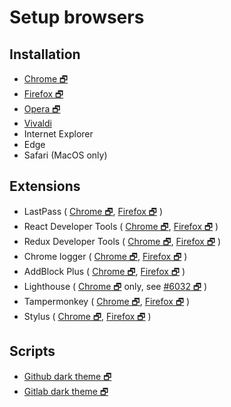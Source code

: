 # Setup browsers

## Installation

- [Chrome 🗗](https://www.google.com/chrome/)
- [Firefox 🗗](https://www.mozilla.org)
- [Opera 🗗](https://www.opera.com)
- [Vivaldi](Browsers/Vivaldi.md)
- Internet Explorer
- Edge
- Safari (MacOS only)

## Extensions

- LastPass 
(
[Chrome 🗗](https://chrome.google.com/webstore/detail/lastpass-free-password-ma/hdokiejnpimakedhajhdlcegeplioahd),
[Firefox 🗗](https://addons.mozilla.org/en-GB/firefox/addon/lastpass-password-manager/)
)
- React Developer Tools (
[Chrome 🗗](https://chrome.google.com/webstore/detail/react-developer-tools/fmkadmapgofadopljbjfkapdkoienihi),
[Firefox 🗗](https://addons.mozilla.org/en-GB/firefox/addon/react-devtools/)
)
- Redux Developer Tools (
[Chrome 🗗](https://chrome.google.com/webstore/detail/redux-devtools/lmhkpmbekcpmknklioeibfkpmmfibljd),
[Firefox 🗗](https://addons.mozilla.org/en-GB/firefox/addon/reduxdevtools/)
)
- Chrome logger (
[Chrome 🗗](https://chrome.google.com/webstore/detail/chrome-logger/noaneddfkdjfnfdakjjmocngnfkfehhd),
[Firefox 🗗](https://addons.mozilla.org/en-GB/firefox/addon/chromelogger/)
)
- AddBlock Plus (
[Chrome 🗗](https://chrome.google.com/webstore/detail/adblock-plus/cfhdojbkjhnklbpkdaibdccddilifddb),
[Firefox 🗗](https://addons.mozilla.org/en-GB/firefox/addon/adblock-plus)
)
- Lighthouse (
[Chrome 🗗](https://chrome.google.com/webstore/detail/lighthouse/blipmdconlkpinefehnmjammfjpmpbjk?hl=en) only, see
[#6032 🗗](https://github.com/GoogleChrome/lighthouse/issues/6032)
)
- Tampermonkey (
[Chrome 🗗](https://chrome.google.com/webstore/detail/tampermonkey/dhdgffkkebhmkfjojejmpbldmpobfkfo?hl=en), 
[Firefox 🗗](https://addons.mozilla.org/en-GB/firefox/addon/tampermonkey/)
)
- Stylus (
[Chrome 🗗](https://chrome.google.com/webstore/detail/stylus/clngdbkpkpeebahjckkjfobafhncgmne?hl=en), 
[Firefox 🗗](https://addons.mozilla.org/en-GB/firefox/addon/styl-us/)
)

## Scripts
- [Github dark theme 🗗](https://github.com/StylishThemes/GitHub-Dark-Script/blob/master/README.md)
- [Gitlab dark theme 🗗](https://gitlab.com/vednoc/dark-gitlab)
